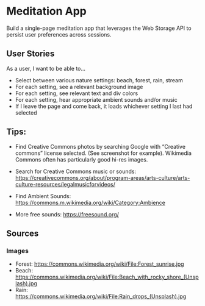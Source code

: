 # Meditation App

Build a single-page meditation app that leverages the Web Storage API to persist user preferences across sessions.

## User Stories

As a user, I want to be able to...

* Select between various nature settings: beach, forest, rain, stream
* For each setting, see a relevant background image
* For each setting, see relevant text and div colors
* For each setting, hear appropriate ambient sounds and/or music
* If I leave the page and come back, it loads whichever setting I last had selected

## Tips:

* Find Creative Commons photos by searching Google with “Creative commons” license selected. (See screenshot for example). Wikimedia Commons often has particularly good hi-res images.

* Search for Creative Commons music or sounds: https://creativecommons.org/about/program-areas/arts-culture/arts-culture-resources/legalmusicforvideos/ 

* Find Ambient Sounds: https://commons.m.wikimedia.org/wiki/Category:Ambience

* More free sounds: https://freesound.org/

## Sources

### Images

* Forest: https://commons.wikimedia.org/wiki/File:Forest_sunrise.jpg
* Beach: https://commons.wikimedia.org/wiki/File:Beach_with_rocky_shore_(Unsplash).jpg
* Rain: https://commons.wikimedia.org/wiki/File:Rain_drops_(Unsplash).jpg

